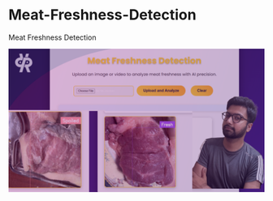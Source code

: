 # Meat-Freshness-Detection
Meat Freshness Detection


[![Watch the video](https://github.com/pyresearch/Meat-Freshness-Detection/blob/main/Untitled%20design.png)](https://youtu.be/sxqWSswLGTE)
